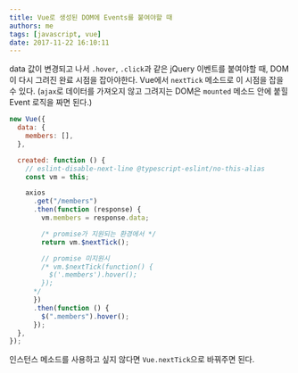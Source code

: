 ```yaml
---
title: Vue로 생성된 DOM에 Events를 붙여야할 때
authors: me
tags: [javascript, vue]
date: 2017-11-22 16:10:11
---
```


data 값이 변경되고 나서 `.hover`, `.click`과 같은 jQuery 이벤트를 붙여야할 때, DOM이 다시 그려진 완료 시점을 잡아야한다.
Vue에서 `nextTick` 메소드로 이 시점을 잡을 수 있다.
(`ajax`로 데이터를 가져오지 않고 그려지는 DOM은 `mounted` 메소드 안에 붙힐 Event 로직을 짜면 된다.)

```js
new Vue({
  data: {
    members: [],
  },

  created: function () {
    // eslint-disable-next-line @typescript-eslint/no-this-alias
    const vm = this;

    axios
      .get("/members")
      .then(function (response) {
        vm.members = response.data;

        /* promise가 지원되는 환경에서 */
        return vm.$nextTick();

        // promise 미지원시
        /* vm.$nextTick(function() {
          $('.members').hover();
        });
      */
      })
      .then(function () {
        $(".members").hover();
      });
  },
});
```

인스턴스 메소드를 사용하고 싶지 않다면 `Vue.nextTick`으로 바꿔주면 된다.
